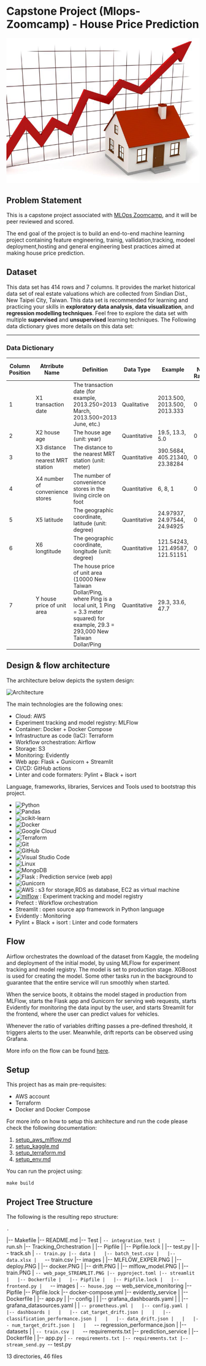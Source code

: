 # Capstone Project (Mlops-Zoomcamp) - House Price Prediction

![Architecture](./streamlit/images/house.jpg)

## Problem Statement

This is a capstone project associated with [MLOps Zoomcamp](https://github.com/DataTalksClub/mlops-zoomcamp), and it will be peer reviewed and scored.

The end goal of the project is to build an end-to-end machine learning project containing feature engineering, trainig, vallidation,tracking, modeel deployment,hosting and general engineering best practices aimed at making house price prediction.


## Dataset

This  data set has 414 rows and 7 columns. 
It provides the market historical data set of real estate valuations which are collected from Sindian Dist., New Taipei City, Taiwan.
This data set is recommended for learning and practicing your skills in **exploratory data analysis**, **data visualization**, and **regression modelling techniques**. 
Feel free to explore the data set with multiple **supervised** and **unsupervised** learning techniques. 
The Following data dictionary gives more details on this data set:

---

### Data Dictionary 

| Column   Position 	| Atrribute Name                         	| Definition                                                                                                                                                                 	| Data Type    	| Example                         	| % Null Ratios 	|
|-------------------	|----------------------------------------	|----------------------------------------------------------------------------------------------------------------------------------------------------------------------------	|--------------	|---------------------------------	|---------------	|
| 1                 	| X1 transaction date                    	| The   transaction date (for example, 2013.250=2013 March, 2013.500=2013 June, etc.)                                                                                        	| Qualitative  	| 2013.500,   2013.500, 2013.333  	| 0             	|
| 2                 	| X2 house age                           	| The house age   (unit: year)                                                                                                                                               	| Quantitative 	| 19.5, 13.3, 5.0                 	| 0             	|
| 3                 	| X3 distance to the nearest MRT station 	| The distance   to the nearest MRT station (unit: meter)                                                                                                                    	| Quantitative 	| 390.5684, 405.21340, 23.38284   	| 0             	|
| 4                 	| X4 number of convenience stores        	| The number of   convenience stores in the living circle on foot                                                                                                            	| Quantitative 	| 6, 8, 1                         	| 0             	|
| 5                 	| X5 latitude                            	| The geographic   coordinate, latitude (unit: degree)                                                                                                                       	| Quantitative 	| 24.97937,   24.97544, 24.94925  	| 0             	|
| 6                 	| X6 longtitude                          	| The geographic   coordinate, longitude (unit: degree)                                                                                                                      	| Quantitative 	| 121.54243, 121.49587, 121.51151	 	| 0             	|
| 7                 	| Y house price of unit area             	| The house price of unit   area (10000 New Taiwan Dollar/Ping, where Ping is a local unit, 1 Ping = 3.3   meter squared) for example, 29.3 = 293,000 New Taiwan Dollar/Ping 	| Quantitative 	| 29.3, 33.6, 47.7


## Design & flow architecture

The architecture below  depicts the system design:

![Architecture](./imgs/project_architecture.png)

The main technologies are the following ones:
* Cloud: AWS
* Experiment tracking and model registry: MLFlow
* Container: Docker + Docker Compose
* Infrastructure as code (IaC): Terraform
* Workflow orchestration: Airflow
* Storage: S3
* Monitoring: Evidently
* Web app: Flask + Gunicorn + Streamlit
* CI/CD: GitHub actions
* Linter and code formaters: Pylint + Black + isort

Language, frameworks, libraries, Services and Tools used to bootstrap this project.

* ![Python](https://img.shields.io/badge/python-3670A0?style=for-the-badge&logo=python&logoColor=ffdd54)
* ![Pandas](https://img.shields.io/badge/pandas-%23150458.svg?style=for-the-badge&logo=pandas&logoColor=white)
* ![scikit-learn](https://img.shields.io/badge/scikit--learn-%23F7931E.svg?style=for-the-badge&logo=scikit-learn&logoColor=white)
* ![Docker](https://img.shields.io/badge/docker-%230db7ed.svg?style=for-the-badge&logo=docker&logoColor=white)
* ![Google Cloud](https://img.shields.io/badge/GoogleCloud-%234285F4.svg?style=for-the-badge&logo=google-cloud&logoColor=white)
* ![Terraform](https://img.shields.io/badge/terraform-%235835CC.svg?style=for-the-badge&logo=terraform&logoColor=white)
* ![Git](https://img.shields.io/badge/git-%23F05033.svg?style=for-the-badge&logo=git&logoColor=white)
* ![GitHub](https://img.shields.io/badge/github-%23121011.svg?style=for-the-badge&logo=github&logoColor=white)
* ![Visual Studio Code](https://img.shields.io/badge/Visual%20Studio%20Code-0078d7.svg?style=for-the-badge&logo=visual-studio-code&logoColor=white)
* ![Linux](https://img.shields.io/badge/Linux_Bash_Scripting-FCC624?style=for-the-badge&logo=linux&logoColor=black)
* ![MongoDB](https://img.shields.io/badge/MongoDB-%234ea94b.svg?style=for-the-badge&logo=mongodb&logoColor=white)
* ![Flask](https://img.shields.io/badge/flask-%23000.svg?style=for-the-badge&logo=flask&logoColor=white) : Prediction service (web app)
* ![Gunicorn](https://img.shields.io/badge/gunicorn-%298729.svg?style=for-the-badge&logo=gunicorn&logoColor=white)
* ![AWS](https://img.shields.io/badge/AWS-%23FF9900.svg?style=for-the-badge&logo=amazon-aws&logoColor=white) : s3 for storage,RDS as database, EC2 as virtual machine
* <a href='https://mlflow.org/images/MLflow-logo-final-white-TM.png' target="_blank"><img alt='mlflow' src='https://img.shields.io/badge/mlflow-100000?style=for-the-badge&logo=mlflow&logoColor=565EB6&labelColor=493BA9&color=56BFD0'/></a> : Experiment tracking and model registry
* Prefect : Workflow orchestration
* Streamlit : open source app framework in Python language
* Evidently : Monitoring
* Pylint + Black + isort : Linter and code formaters


## Flow

Airflow orchestrates the download of the dataset from Kaggle, the modeling and deployment of the initial model, by using MLFlow for experiment tracking and model registry. The model is set to production stage. 
XGBoost is used for creating the model.
Some other tasks run in the background to guarantee that the entire service will run smoothly when started.

When the service boots, it obtains the model staged in production from MLFlow, starts the Flask app and Gunicorn for serving web requests, starts Evidently for monitoring the data input by the user, and starts Streamlit for the frontend, where the user can predict values for vehicles. 

Whenever the ratio of variables drifting passes a pre-defined threshold, it triggers alerts to the user. Meanwhile, drift reports can be observed using Grafana.

More info on the flow can be found [here](./setup/flow.md).


## Setup

This project has as main pre-requisites:
* AWS account
* Terraform
* Docker and Docker Compose

For more info on how to setup this architecture and run the code please check the following documentation:

1. [setup_aws_mlflow.md](./setup/setup_aws_mlflow.md)
2. [setup_kaggle.md](./setup/setup_kaggle.md)
3. [setup_terraform.md](./setup/setup_terraform.md)
4. [setup_env.md](./setup/setup_env.md)

You can run the project using:
```
make build
```


## Project Tree Structure

The following is the resulting repo structure:

    .
|-- Makefile
|-- README.md
|-- Test
|   `-- integration_test
|       `-- run.sh
|-- Tracking_Orchestration
|   |-- Pipfile
|   |-- Pipfile.lock
|   |-- test.py
|   |-- track.sh
|   `-- train.py
|-- data
|   |-- batch_test.csv
|   |-- data.xlsx
|   `-- train.csv
|-- images
|   |-- MLFLOW_EXPER.PNG
|   |-- deploy.PNG
|   |-- docker.PNG
|   |-- drift.PNG
|   |-- mlflow_model.PNG
|   |-- train.PNG
|   `-- web_page_STREAMLIT.PNG
|-- pyproject.toml
|-- streamlit
|   |-- Dockerfile
|   |-- Pipfile
|   |-- Pipfile.lock
|   |-- frontend.py
|   `-- images
|       `-- house.jpg
`-- web_service_monitoring
    |-- Pipfile
    |-- Pipfile.lock
    |-- docker-compose.yml
    |-- evidently_service
    |   |-- Dockerfile
    |   |-- app.py
    |   |-- config
    |   |   |-- grafana_dashboards.yaml
    |   |   |-- grafana_datasources.yaml
    |   |   `-- prometheus.yml
    |   |-- config.yaml
    |   |-- dashboards
    |   |   |-- cat_target_drift.json
    |   |   |-- classification_performance.json
    |   |   |-- data_drift.json
    |   |   |-- num_target_drift.json
    |   |   `-- regression_performance.json
    |   |-- datasets
    |   |   `-- train.csv
    |   `-- requirements.txt
    |-- prediction_service
    |   |-- Dockerfile
    |   |-- app.py
    |   `-- requirements.txt
    |-- requirements.txt
    |-- stream_send.py
    `-- test.py

13 directories, 46 files

